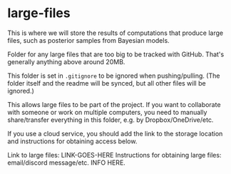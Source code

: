 # large-files

This is where we will store the results of computations that produce
large files, such as posterior samples from Bayesian models.

Folder for any large files that are too big to be tracked with GitHub.
That's generally anything above around 20MB. 

This folder is set in `.gitignore` to be ignored when pushing/pulling. (The folder itself and the readme will be synced, but all other files will be ignored.)

This allows large files to be part of the project. If you want to collaborate with someone or work on multiple computers, you need to manually share/transfer everything in this folder, e.g. by Dropbox/OneDrive/etc.

If you use a cloud service, you should add the link to the storage location and instructions for obtaining access below.

Link to large files: LINK-GOES-HERE
Instructions for obtaining large files: email/discord message/etc. INFO HERE.
